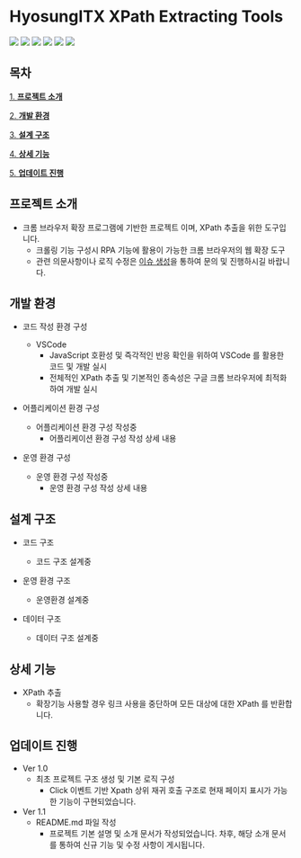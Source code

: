# HyosungITX XPath Extracting Tools

![](https://img.shields.io/badge/Java-ED8B00?style=for-the-badge&logo=java&logoColor=white)
![](https://img.shields.io/badge/Spring-6DB33F?style=for-the-badge&logo=spring&logoColor=white)
![](https://img.shields.io/badge/MySQL-00000F?style=for-the-badge&logo=mysql&logoColor=white)
![](https://img.shields.io/badge/jQuery-0769AD?style=for-the-badge&logo=jquery&logoColor=white)
![](https://img.shields.io/badge/HTML5-E34F26?style=for-the-badge&logo=html5&logoColor=white)
![](https://img.shields.io/badge/CSS3-1572B6?style=for-the-badge&logo=css3&logoColor=white)

## 목차
[1. **프로젝트 소개**](#프로젝트-소개)

[2. **개발 환경**](#개발-환경)

[3. **설계 구조**](#설계-구조)

[4. **상세 기능**](#상세-기능)

[5. **업데이트 진행**](#업데이트-진행)


## 프로젝트 소개
* 크롬 브라우저 확장 프로그램에 기반한 프로젝트 이며, XPath 추출을 위한 도구입니다.
  * 크롤링 기능 구성시 RPA 기능에 활용이 가능한 크롬 브라우저의 웹 확장 도구
  * 관련 의문사항이나 로직 수정은 [이슈 생성](#)을 통하여 문의 및 진행하시길 바랍니다.



## 개발 환경

- 코드 작성 환경 구성
  - VSCode
    - JavaScript 호환성 및 즉각적인 반응 확인을 위하여 VSCode 를 활용한 코드 및 개발 실시
    - 전체적인 XPath 추출 및 기본적인 종속성은 구글 크롬 브라우저에 최적화하여 개발 실시

- 어플리케이션 환경 구성
  - 어플리케이션 환경 구성 작성중
    - 어플리케이션 환경 구성 작성 상세 내용
  
- 운영 환경 구성
  - 운영 환경 구성 작성중
    - 운영 환경 구성 작성 상세 내용

## 설계 구조

- 코드 구조  
  - 코드 구조 설계중 

- 운영 환경 구조
  - 운영환경 설계중   

- 데이터 구조  
  - 데이터 구조 설계중   

## 상세 기능
- XPath 추출
  - 확장기능 사용할 경우 링크 사용을 중단하며 모든 대상에 대한 XPath 를 반환합니다.

## 업데이트 진행
  - Ver 1.0
    - 최초 프로젝트 구조 생성 및 기본 로직 구성
      - Click 이벤트 기반 Xpath 상위 재귀 호출 구조로 현재 페이지 표시가 가능한 기능이 구현되었습니다.
  - Ver 1.1
    - README.md  파일 작성
      - 프로젝트 기본 설명 및 소개 문서가 작성되었습니다. 차후, 해당 소개 문서를 통하여 신규 기능 및 수정 사항이 게시됩니다.